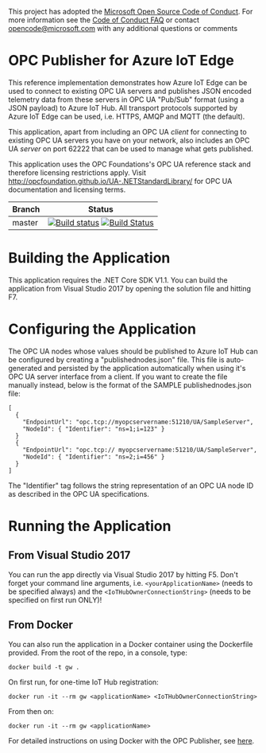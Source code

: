 This project has adopted the [Microsoft Open Source Code of Conduct](https://opensource.microsoft.com/codeofconduct/). For more information see the [Code of Conduct FAQ](https://opensource.microsoft.com/codeofconduct/faq/) or contact [opencode@microsoft.com](mailto:opencode@microsoft.com) with any additional questions or comments

# OPC Publisher for Azure IoT Edge
This reference implementation demonstrates how Azure IoT Edge can be used to connect to existing OPC UA servers and publishes JSON encoded telemetry data from these servers in OPC UA "Pub/Sub" format (using a JSON payload) to Azure IoT Hub. All transport protocols supported by Azure IoT Edge can be used, i.e. HTTPS, AMQP and MQTT (the default).

This application, apart from including an OPC UA *client* for connecting to existing OPC UA servers you have on your network, also includes an OPC UA *server* on port 62222 that can be used to manage what gets published.

This application uses the OPC Foundations's OPC UA reference stack and therefore licensing restrictions apply. Visit http://opcfoundation.github.io/UA-.NETStandardLibrary/ for OPC UA documentation and licensing terms.

|Branch|Status|
|------|-------------|
|master|[![Build status](https://ci.appveyor.com/api/projects/status/6t7ru6ow7t9uv74r/branch/master?svg=true)](https://ci.appveyor.com/project/marcschier/iot-gateway-opc-ua-r4ba5/branch/master) [![Build Status](https://travis-ci.org/Azure/iot-gateway-opc-ua.svg?branch=master)](https://travis-ci.org/Azure/iot-gateway-opc-ua)|

# Building the Application

This application requires the .NET Core SDK V1.1. You can build the application from Visual Studio 2017 by opening the solution file and hitting F7.

# Configuring the Application
The OPC UA nodes whose values should be published to Azure IoT Hub can be configured by creating a "publishednodes.json" file. This file is auto-generated and persisted by the application automatically when using it's OPC UA server interface from a client. If you want to create the file manually instead, below is the format of the SAMPLE publishednodes.json file:
```
[
  {
    "EndpointUrl": "opc.tcp://myopcservername:51210/UA/SampleServer",
    "NodeId": { "Identifier": "ns=1;i=123" }
  }
  {
    "EndpointUrl": "opc.tcp:// myopcservername:51210/UA/SampleServer",
    "NodeId": { "Identifier": "ns=2;i=456" }
  }
]
```
The "Identifier" tag follows the string representation of an OPC UA node ID as described in the OPC UA specifications.

# Running the Application

## From Visual Studio 2017
You can run the app directly via Visual Studio 2017 by hitting F5. Don't forget your command line arguments, i.e. ```<yourApplicationName>``` (needs to be specified always) and the ```<IoTHubOwnerConnectionString>``` (needs to be specified on first run ONLY)!

## From Docker
You can also run the application in a Docker container using the Dockerfile provided. From the root of the repo, in a console, type:

```docker build -t gw .```

On first run, for one-time IoT Hub registration:

```docker run -it --rm gw <applicationName> <IoTHubOwnerConnectionString>```

From then on:

```docker run -it --rm gw <applicationName>```

For detailed instructions on using Docker with the OPC Publisher, see [here](https://docs.microsoft.com/en-us/azure/iot-suite/iot-suite-connected-factory-gateway-deployment).
